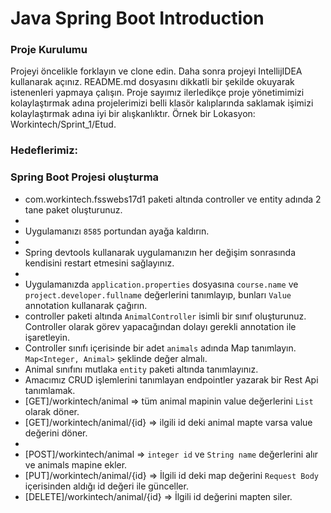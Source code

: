 #  Java Spring Boot Introduction

### Proje Kurulumu

Projeyi öncelikle forklayın ve clone edin.
Daha sonra projeyi IntellijIDEA kullanarak açınız. README.md dosyasını dikkatli bir şekilde okuyarak istenenleri yapmaya çalışın.
Proje sayımız ilerledikçe proje yönetimimizi kolaylaştırmak adına projelerimizi belli klasör kalıplarında saklamak işimizi kolaylaştırmak adına iyi bir alışkanlıktır.
Örnek bir Lokasyon: Workintech/Sprint_1/Etud.

### Hedeflerimiz:

### Spring Boot Projesi oluşturma

* com.workintech.fsswebs17d1 paketi altında controller ve entity adında 2 tane paket oluşturunuz.
* 
* Uygulamanızı  ```8585``` portundan ayağa kaldırın.
* 
* Spring devtools kullanarak uygulamanızın her değişim sonrasında kendisini restart etmesini sağlayınız.
* 
* Uygulamanızda ```application.properties``` dosyasına ```course.name``` ve ```project.developer.fullname``` değerlerini tanımlayıp, bunları ```Value``` annotation kullanarak çağırın.
* controller paketi altında ```AnimalController``` isimli bir sınıf oluşturunuz. Controller olarak görev yapacağından dolayı gerekli annotation ile işaretleyin.
* Controller sınıfı içerisinde bir adet ```animals``` adında Map tanımlayın. ```Map<Integer, Animal>``` şeklinde değer almalı.
* Animal sınıfını mutlaka ```entity``` paketi altında tanımlayınız.
* Amacımız CRUD işlemlerini tanımlayan endpointler yazarak bir Rest Api tanımlamak.
* [GET]/workintech/animal => tüm animal mapinin value değerlerini ```List``` olarak döner.
* [GET]/workintech/animal/{id} => ilgili id deki animal mapte varsa value değerini döner.
* 
* [POST]/workintech/animal => ```integer id``` ve ```String name``` değerlerini alır ve animals mapine ekler.
* [PUT]/workintech/animal/{id} => İlgili id deki map değerini ```Request Body``` içerisinden aldığı id değeri ile günceller.
* [DELETE]/workintech/animal/{id} => İlgili id değerini mapten siler.
